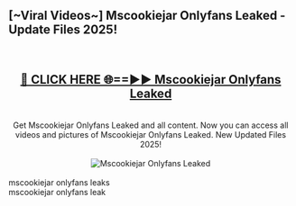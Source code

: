 <h2>[~Viral Videos~] Mscookiejar Onlyfans Leaked - Update Files 2025!</h2>
<br>
<div align="center">
<h2><a href="https://betterlinks.top/A2PfLJ" rel="nofollow">🔴 CLICK HERE 🌐==►► Mscookiejar Onlyfans Leaked</a></h2>
<br>
Get Mscookiejar Onlyfans Leaked and all content. Now you can access all videos and pictures of Mscookiejar Onlyfans Leaked. New Updated Files 2025!
<br>
<br>
<a href="https://betterlinks.top/A2PfLJ" rel="nofollow" data-target="animated-image.originalLink"><img src="https://i.ibb.co.com/WyWwxjT/player-gif2.gif" alt="Mscookiejar Onlyfans Leaked" style="max-width: 100%; display: inline-block;" data-target="animated-image.originalImage"></a>
</div>
<br>
mscookiejar onlyfans leaks<br>
mscookiejar onlyfans leak